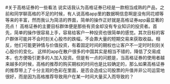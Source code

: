 #关于高格证券的一些看法
说实话我认为高格证券已经是一款相当成熟的产品，之前和同学聊高格的不足的时候，有人说高格app里的数据啊信息啊是没有同花顺等等来的丰富，然而我认为简洁的界面，简单的操作正好就是高格证券app最显著的亮点！
高格证券的主要目标群体便是那些有资金却没有专业知识的投资者。首先，简单的操作很容易上手，容易给客户一种投资也很简单的感觉。其次目标的客户群体可能并不会时刻关心股市的跌幅，不会靠大量的短期交易来获取收益。相反，他们可能更钟情与价值投资，有着固定时间的期权也让客户不一定时时刻刻关心股价的变化。
这样的app在散户很多的中国其实是相当不错的，降低了交易成本，也方便吸引更多的人加入投资。但是有一点的问题是，当高格证券的使用者越来越多的时候，高格的推荐的购买期权的时间也是比较确定的，那么如果高格证券的推荐带上了十分主观的色彩在里面，是否会造成公司股票的升值并非公司运营地很好，而是因为高格推荐导致用户在某一时间大量买入而导致的？
